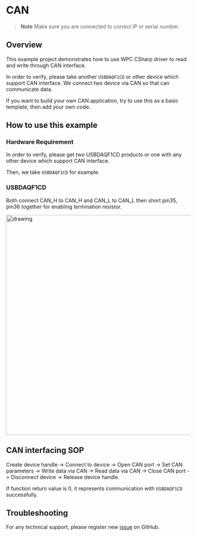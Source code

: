 # CAN
> **Note**
> Make sure you are connected to correct IP or serial number.

## Overview

This example project demonstrates how to use WPC CSharp driver to read and write through CAN interface.

In order to verify, please take another `USBDAQF1CD` or other device which support CAN interface.
We connect two device via CAN so that can communicate data.  

If you want to build your own CAN application, try to use this as a basic template, then add your own code.

## How to use this example

### Hardware Requirement

In order to verify, please get two USBDAQF1CD products or one with any other device which support CAN interface.

Then, we take `USBDAQF1CD` for example.

### USBDAQF1CD

Both connect CAN_H to CAN_H and CAN_L to CAN_L then short pin35, pin36 together for enabling termination resistor.
 

<img src="https://github.com/WPC-Systems-Ltd/WPC_CSharp_driver_release/tree/main/Reference/Pinouts/pinout-USBDAQF1CD.JPG" alt="drawing" width="600"/>


## CAN interfacing SOP 

Create device handle -> Connect to device -> Open CAN port -> Set CAN parameters -> Write data via CAN -> Read data via CAN -> Close CAN port -> Disconnect device -> Release device handle.

If function return value is 0, it represents communication with `USBDAQF1CD` successfully.

## Troubleshooting

For any technical support, please register new [issue](https://github.com/WPC-Systems-Ltd/WPC_CSharp_driver_release/issues) on GitHub.